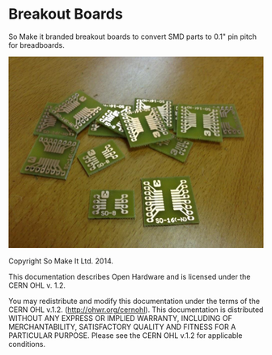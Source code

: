 Breakout Boards
===============
So Make it branded breakout boards to convert SMD parts to 0.1" pin pitch for breadboards.

![preview](https://github.com/somakeit/breakout-boards/raw/master/preview.jpg)

Copyright So Make It Ltd. 2014.

This documentation describes Open Hardware and is licensed under the CERN OHL v. 1.2.

You may redistribute and modify this documentation under the terms of the CERN OHL v.1.2. (http://ohwr.org/cernohl). This documentation is distributed WITHOUT ANY EXPRESS OR IMPLIED WARRANTY, INCLUDING OF MERCHANTABILITY, SATISFACTORY QUALITY AND FITNESS FOR A PARTICULAR PURPOSE. Please see the CERN OHL v.1.2 for applicable conditions.
